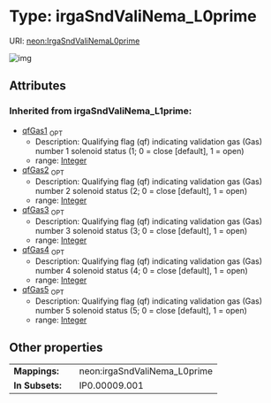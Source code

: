 
# Type: irgaSndValiNema_L0prime




URI: [neon:IrgaSndValiNemaL0prime](https://data.neonscience.org/IrgaSndValiNemaL0prime)


![img](http://yuml.me/diagram/nofunky;dir:TB/class/)

## Attributes


### Inherited from irgaSndValiNema_L1prime:

 * [qfGas1](qfGas1.md)  <sub>OPT</sub>
    * Description: Qualifying flag (qf) indicating validation gas (Gas) number 1 solenoid status (1; 0 = close [default], 1 = open)
    * range: [Integer](types/Integer.md)
 * [qfGas2](qfGas2.md)  <sub>OPT</sub>
    * Description: Qualifying flag (qf) indicating validation gas (Gas) number 2 solenoid status (2; 0 = close [default], 1 = open)
    * range: [Integer](types/Integer.md)
 * [qfGas3](qfGas3.md)  <sub>OPT</sub>
    * Description: Qualifying flag (qf) indicating validation gas (Gas) number 3 solenoid status (3; 0 = close [default], 1 = open)
    * range: [Integer](types/Integer.md)
 * [qfGas4](qfGas4.md)  <sub>OPT</sub>
    * Description: Qualifying flag (qf) indicating validation gas (Gas) number 4 solenoid status (4; 0 = close [default], 1 = open)
    * range: [Integer](types/Integer.md)
 * [qfGas5](qfGas5.md)  <sub>OPT</sub>
    * Description: Qualifying flag (qf) indicating validation gas (Gas) number 5 solenoid status (5; 0 = close [default], 1 = open)
    * range: [Integer](types/Integer.md)

## Other properties

|  |  |  |
| --- | --- | --- |
| **Mappings:** | | neon:irgaSndValiNema_L0prime |
| **In Subsets:** | | IP0.00009.001 |


